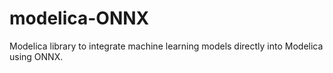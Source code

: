 # modelica-ONNX
Modelica library to integrate machine learning models directly into Modelica using ONNX.
